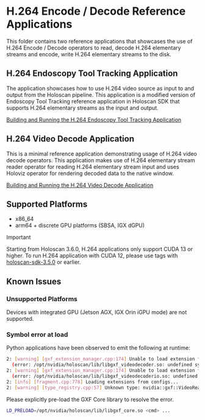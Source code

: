 # H.264 Encode / Decode Reference Applications

This folder contains two reference applications that showcases the use of H.264
Encode / Decode operators to read, decode H.264 elementary streams and encode,
write H.264 elementary streams to the disk.

## H.264 Endoscopy Tool Tracking Application

The application showcases how to use H.264 video source as input to and output
from the Holoscan pipeline. This application is a modified version of Endoscopy
Tool Tracking reference application in Holoscan SDK that supports H.264
elementary streams as the input and output.

[Building and Running the H.264 Endoscopy Tool Tracking Application](./h264_endoscopy_tool_tracking/README.md)

## H.264 Video Decode Application

This is a minimal reference application demonstrating usage of H.264 video
decode operators. This application makes use of H.264 elementary stream reader
operator for reading H.264 elementary stream input and uses Holoviz operator
for rendering decoded data to the native window.

[Building and Running the H.264 Video Decode Application](./h264_video_decode//README.md)

## Supported Platforms

- x86_64
- arm64 + discrete GPU platforms (SBSA, IGX dGPU)

> [!IMPORTANT]  
> Starting from Holoscan 3.6.0, H.264 applications only support CUDA 13 or higher.
> To run H.264 application with CUDA 12, please use tags with [holoscan-sdk-3.5.0](https://github.com/nvidia-holoscan/holohub/tree/holoscan-sdk-3.5.0) or earlier.

## Known Issues

### Unsupported Platforms

Devices with integrated GPU (Jetson AGX, IGX Orin iGPU mode) are not supported.

### Symbol error at load

Python applications have been observed to emit the following at runtime:
```bash
2: [warning] [gxf_extension_manager.cpp:174] Unable to load extension from 'libgxf_videodecoder.so' \
  (error: /opt/nvidia/holoscan/lib/libgxf_videodecoder.so: undefined symbol: _ZN6nvidia6logger15GlobalGxfLogger8instanceEv)
2: [warning] [gxf_extension_manager.cpp:174] Unable to load extension from 'libgxf_videodecoderio.so' \
  (error: /opt/nvidia/holoscan/lib/libgxf_videodecoderio.so: undefined symbol: _ZN6nvidia6logger15GlobalGxfLogger8instanceEv)
2: [info] [fragment.cpp:778] Loading extensions from configs...
2: [warning] [type_registry.cpp:57] Unknown type: nvidia::gxf::VideoReadBitStream
```

Please explicitly pre-load the GXF Core library to resolve the error.

```bash
LD_PRELOAD=/opt/nvidia/holoscan/lib/libgxf_core.so <cmd> ...
```
